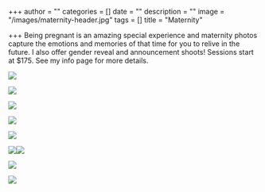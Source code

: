 +++
author = ""
categories = []
date = ""
description = ""
image = "/images/maternity-header.jpg"
tags = []
title = "Maternity"

+++
Being pregnant is an amazing special experience and maternity photos capture the emotions and memories of that time for you to relive in the future. I also offer gender reveal and announcement shoots!  Sessions start at $175.  See my info page for more details.

![](/images/img_5221.jpg)

![](/images/img_5255.jpg)

![](/images/img_5266.jpg)

![](/images/img_5236.jpg)

![](/images/img_5053.jpg)

![](/images/img_5042.jpg)![](/images/img_5088.jpg)

![](/images/img_5198.jpg)

![](/images/img_5155.jpg)